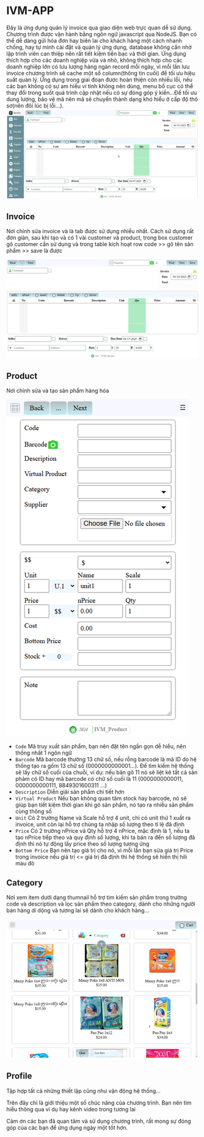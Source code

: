 # IVM-APP
Đây là ứng dụng quản lý invoice qua giao diện web trực quan dễ sử dụng. Chương trình được vận hành bằng ngôn ngữ javascript qua NodeJS. Bạn có thể dễ dàng gửi hóa đơn hay biên lai cho khách hàng một cách nhanh chống, hay tự mình cài đặt và quản lý ứng dụng, database không cần nhờ lập trình viên can thiệp nên rất tiết kiệm tiền bạc và thời gian. Ứng dụng thích hợp cho các doanh nghiệp vừa và nhỏ, không thích hợp cho các doanh nghiệp lớn có lưu lượng hàng ngàn record mỗi ngày, vì mỗi lần lưu invoice chương trình sẽ cache một số column(thông tin cuối) để tối ưu hiệu suất quản lý. Ứng dụng trong giai đoạn được hoàn thiện còn nhiều lỗi, nếu các bạn không có sự am hiểu vi tính không nên dùng, menu bố cục có thể thay đổi trong suốt quá trình cập nhật nếu có sự đóng góp ý kiến...Để tối ưu dung lượng, bảo vệ mã nên mã sẽ chuyển thành dạng khó hiểu ở cấp độ thô sơ(nên đôi lúc bị lỗi...).
![](./img/app.png)
## Invoice
Nơi chỉnh sửa invoice và là tab được sử dụng nhiều nhất. Cách sử dụng rất đơn giản, sau khi tạo và có 1 vài customer và product, trong box customer gõ customer cần sử dụng và trong table kích hoạt row code >> gõ tên sản phẩm >> save là được

![](./img/invoice.png)

## Product
Nơi chỉnh sửa và tạo sản phẩm hàng hóa


![](./img/product.png)
- `Code` Mã truy xuất sản phẩm, bạn nên đặt tên ngắn gọn dễ hiểu, nên thống nhất 1 ngôn ngữ
- `Barcode` Mã barcode thường 13 chữ số, nếu rỗng barcode là mã ID do hệ thống tạo ra gồm 13 chữ số (0000000000001...). Để tìm kiếm hệ thống sẽ lấy chữ số cuối của chuỗi, ví dụ: nếu bãn gõ 11 nó sẽ liệt kê tất cả sản phảm có ID hay mã barcode có chữ số cuối là 11 (0000000000011, 0000000000111, 8849301600311 ...)
- `Description` Diễn giải sản phẩm chi tiết hơn
- `Virtual Product` Nếu bạn không quan tâm stock hay barcode, nó sẽ giúp bạn tiết kiệm thời gian khi gõ sản phẩm, nó tạo ra nhiều sản phẩm cùng thông số
- `Unit` Có 2 trường Name và Scale hỗ trợ 4 unit, chỉ có unit thứ 1 xuất ra invoice, unit còn lại hỗ trợ chúng ta nhập số lượng theo tỉ lệ đã định
- `Price` Có 2 trường nPrice vả Qty hỗ trợ 4 nPrice, mặc định là 1, nếu ta tạo nPrice tiếp theo và quy định số lượng, khi ta bán ra đến số lượng đã định thì nó tự động lấy price theo số lượng tương ứng
- `Bottom Price` Bạn nên tạo giá trị cho nó, vì mỗi lần bạn sửa giá trị Price trong invoice nếu giá trị <= giá trị đã định thì hệ thống sẽ hiển thị hili màu đỏ

## Category
Nơi xem item dưới dạng thumnail hỗ trợ tim kiếm sản phẩm trong trường code và description và lọc sản phẩm theo category, dành cho những người bán hàng di dộng và tương lai sẽ dành cho khách hàng...

![](./img/category.png)

## Profile
Tập hợp tất cả những thiết lập cũng như vận động hệ thống...

Trên đây chỉ là giới thiệu một số chúc năng của chương trình. Bạn nên tìm hiểu thông qua ví dụ hay kênh video trong tương lai

Cảm ơn các bạn đã quan tâm và sử dụng chương trình, rất mong sự đóng góp của các bạn để ứng dụng ngày một tốt hơn.


